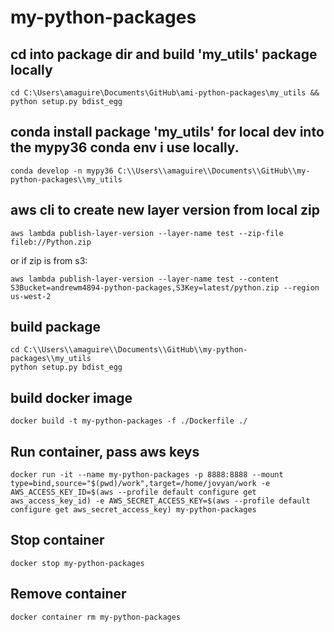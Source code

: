 # my-python-packages

## cd into package dir and build 'my_utils' package locally
```
cd C:\Users\amaguire\Documents\GitHub\ami-python-packages\my_utils && python setup.py bdist_egg
```

## conda install package 'my_utils' for local dev into the mypy36 conda env i use locally. 
```
conda develop -n mypy36 C:\\Users\\amaguire\\Documents\\GitHub\\my-python-packages\\my_utils
```

## aws cli to create new layer version from local zip
```
aws lambda publish-layer-version --layer-name test --zip-file fileb://Python.zip
```
or if zip is from s3:
```
aws lambda publish-layer-version --layer-name test --content S3Bucket=andrewm4894-python-packages,S3Key=latest/python.zip --region us-west-2
```

## build package
```
cd C:\\Users\\amaguire\\Documents\\GitHub\\my-python-packages\\my_utils
python setup.py bdist_egg
```

## build docker image
```
docker build -t my-python-packages -f ./Dockerfile ./
```

## Run container, pass aws keys
```
docker run -it --name my-python-packages -p 8888:8888 --mount type=bind,source="$(pwd)/work",target=/home/jovyan/work -e AWS_ACCESS_KEY_ID=$(aws --profile default configure get aws_access_key_id) -e AWS_SECRET_ACCESS_KEY=$(aws --profile default configure get aws_secret_access_key) my-python-packages
```

## Stop container
```
docker stop my-python-packages
```

## Remove container
```
docker container rm my-python-packages
```